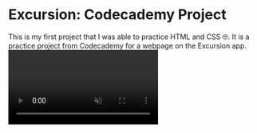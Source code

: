 # Excursion: Codecademy Project
This is my first project that I was able to practice HTML and CSS 🤓. It is a practice project from Codecademy for a webpage on the Excursion app.
<video autoplay loop muted>
<source src="C:\Users\isisr\Downloads\Excursion Project.webm" type="video/mp4"
